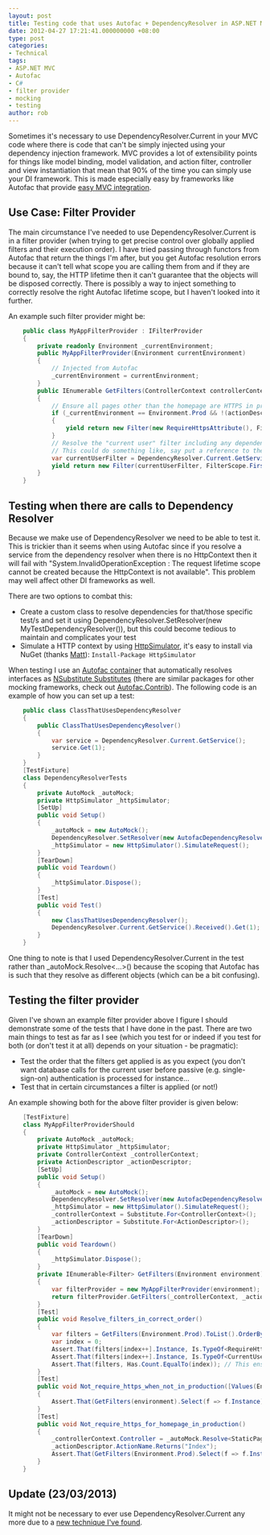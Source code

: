 ```yaml
---
layout: post
title: Testing code that uses Autofac + DependencyResolver in ASP.NET MVC
date: 2012-04-27 17:21:41.000000000 +08:00
type: post
categories:
- Technical
tags:
- ASP.NET MVC
- Autofac
- C#
- filter provider
- mocking
- testing
author: rob
---
```



Sometimes it's necessary to use DependencyResolver.Current in your MVC code where there is code that can't be simply injected using your dependency injection framework. MVC provides a lot of extensibility points for things like model binding, model validation, and action filter, controller and view instantiation that mean that 90% of the time you can simply use your DI framework. This is made especially easy by frameworks like Autofac that provide [easy MVC integration](http://code.google.com/p/autofac/wiki/Mvc3Integration).


## Use Case: Filter Provider


The main circumstance I've needed to use DependencyResolver.Current is in a filter provider (when trying to get precise control over globally applied filters and their execution order). I have tried passing through functors from Autofac that return the things I'm after, but you get Autofac resolution errors because it can't tell what scope you are calling them from and if they are bound to, say, the HTTP lifetime then it can't guarantee that the objects will be disposed correctly. There is possibly a way to inject something to correctly resolve the right Autofac lifetime scope, but I haven't looked into it further.



An example such filter provider might be:



```csharp
    public class MyAppFilterProvider : IFilterProvider
    {
        private readonly Environment _currentEnvironment;
        public MyAppFilterProvider(Environment currentEnvironment)
        {
            // Injected from Autofac
            _currentEnvironment = currentEnvironment;
        }
        public IEnumerable GetFilters(ControllerContext controllerContext, ActionDescriptor actionDescriptor)
        {
            // Ensure all pages other than the homepage are HTTPS in production
            if (_currentEnvironment == Environment.Prod && !(actionDescriptor.ActionName == "Index" && controllerContext.Controller.GetType() == typeof(StaticPageController)))
            {
                yield return new Filter(new RequireHttpsAttribute(), FilterScope.First, -5);
            }
            // Resolve the "current user" filter including any dependencies it may have
            // This could do something like, say put a reference to the current user from the database into the ViewBag so it can be accessed by the controller and the view
            var currentUserFilter = DependencyResolver.Current.GetService();
            yield return new Filter(currentUserFilter, FilterScope.First, -1);
        }
    }
```


## Testing when there are calls to Dependency Resolver


Because we make use of DependencyResolver we need to be able to test it. This is trickier than it seems when using Autofac since if you resolve a service from the dependency resolver when there is no HttpContext then it will fail with "System.InvalidOperationException : The request lifetime scope cannot be created because the HttpContext is not available". This problem may well affect other DI frameworks as well.



There are two options to combat this:


- Create a custom class to resolve dependencies for that/those specific test/s and set it using DependencyResolver.SetResolver(new MyTestDependencyResolver()), but this could become tedious to maintain and complicates your test
- Simulate a HTTP context by using [HttpSimulator](http://haacked.com/archive/2007/06/19/unit-tests-web-code-without-a-web-server-using-httpsimulator.aspx), it's easy to install via NuGet (thanks [Matt](http://twitter.com/mdaviesnet)): `Install-Package HttpSimulator`



When testing I use an [Autofac container](https://nuget.org/packages/AutofacContrib.NSubstitute) that automatically resolves interfaces as [NSubstitute Substitutes](http://nsubstitute.github.com/) (there are similar packages for other mocking frameworks, check out [Autofac.Contrib](http://code.google.com/p/autofac/wiki/Integration#Autofac_Contrib)). The following code is an example of how you can set up a test:



```csharp
    public class ClassThatUsesDependencyResolver
    {
        public ClassThatUsesDependencyResolver()
        {
            var service = DependencyResolver.Current.GetService();
            service.Get(1);
        }
    }
    [TestFixture]
    class DependencyResolverTests
    {
        private AutoMock _autoMock;
        private HttpSimulator _httpSimulator;
        [SetUp]
        public void Setup()
        {
            _autoMock = new AutoMock();
            DependencyResolver.SetResolver(new AutofacDependencyResolver(_autoMock.Container));
            _httpSimulator = new HttpSimulator().SimulateRequest();
        }
        [TearDown]
        public void Teardown()
        {
            _httpSimulator.Dispose();
        }
        [Test]
        public void Test()
        {
            new ClassThatUsesDependencyResolver();
            DependencyResolver.Current.GetService().Received().Get(1);
        }
    }
```



One thing to note is that I used DependencyResolver.Current in the test rather than \_autoMock.Resolve<...>() because the scoping that Autofac has is such that they resolve as different objects (which can be a bit confusing).


## Testing the filter provider


Given I've shown an example filter provider above I figure I should demonstrate some of the tests that I have done in the past. There are two main things to test as far as I see (which you test for or indeed if you test for both (or don't test it at all) depends on your situation - be pragmatic):


- Test the order that the filters get applied is as you expect (you don't want database calls for the current user before passive (e.g. single-sign-on) authentication is processed for instance...
- Test that in certain circumstances a filter is applied (or not!)



An example showing both for the above filter provider is given below:



```csharp
    [TestFixture]
    class MyAppFilterProviderShould
    {
        private AutoMock _autoMock;
        private HttpSimulator _httpSimulator;
        private ControllerContext _controllerContext;
        private ActionDescriptor _actionDescriptor;
        [SetUp]
        public void Setup()
        {
            _autoMock = new AutoMock();
            DependencyResolver.SetResolver(new AutofacDependencyResolver(_autoMock.Container));
            _httpSimulator = new HttpSimulator().SimulateRequest();
            _controllerContext = Substitute.For<ControllerContext>();
            _actionDescriptor = Substitute.For<ActionDescriptor>();
        }
        [TearDown]
        public void Teardown()
        {
            _httpSimulator.Dispose();
        }
        private IEnumerable<Filter> GetFilters(Environment environment)
        {
            var filterProvider = new MyAppFilterProvider(environment);
            return filterProvider.GetFilters(_controllerContext, _actionDescriptor);
        }
        [Test]
        public void Resolve_filters_in_correct_order()
        {
            var filters = GetFilters(Environment.Prod).ToList().OrderBy(f => f.Scope).OrderBy(f => f.Order).ToList();
            var index = 0;
            Assert.That(filters[index++].Instance, Is.TypeOf<RequireHttpsAttribute>()); // Require Https should always be run first
            Assert.That(filters[index++].Instance, Is.TypeOf<CurrentUserFilter>());
            Assert.That(filters, Has.Count.EqualTo(index)); // This ensures we update the test when more filters are added
        }
        [Test]
        public void Not_require_https_when_not_in_production([Values(Environment.Dev, Environment.CI, Environment.Test)] Environment environment)
        {
            Assert.That(GetFilters(environment).Select(f => f.Instance), Has.None.TypeOf<RequireHttpsAttribute>());
        }
        [Test]
        public void Not_require_https_for_homepage_in_production()
        {
            _controllerContext.Controller = _autoMock.Resolve<StaticPageController>();
            _actionDescriptor.ActionName.Returns("Index");
            Assert.That(GetFilters(Environment.Prod).Select(f => f.Instance), Has.None.TypeOf<RequireHttpsAttribute>());
        }
    }
```


## Update (23/03/2013)


It might not be necessary to ever use DependencyResolver.Current any more due to a [new technique I've found](http://robdmoore.id.au/blog/2013/03/23/resolving-request-scoped-objects-into-a-singleton-with-autofac/).


